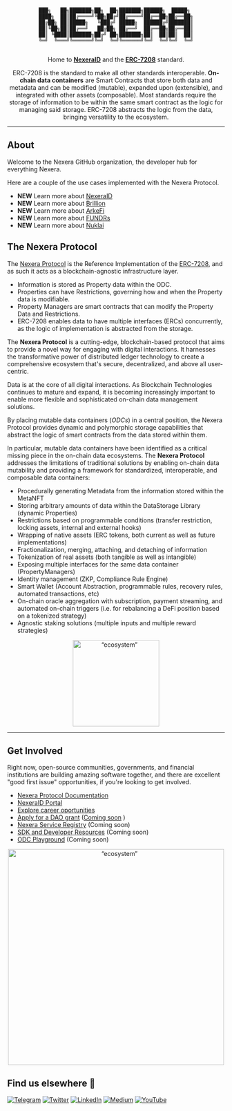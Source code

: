 <div align="center">

```

███╗   ██╗███████╗██╗  ██╗███████╗██████╗  █████╗ 
████╗  ██║██╔════╝╚██╗██╔╝██╔════╝██╔══██╗██╔══██╗
██╔██╗ ██║█████╗   ╚███╔╝ █████╗  ██████╔╝███████║
██║╚██╗██║██╔══╝   ██╔██╗ ██╔══╝  ██╔══██╗██╔══██║
██║ ╚████║███████╗██╔╝ ██╗███████╗██║  ██║██║  ██║
╚═╝  ╚═══╝╚══════╝╚═╝  ╚═╝╚══════╝╚═╝  ╚═╝╚═╝  ╚═╝


```

Home to [**NexeraID**](https://nexera.id/) and the [**ERC-7208**](https://eips.ethereum.org/EIPS/eip-7208) standard.

ERC-7208 is the standard to make all other standards interoperable. **On-chain data containers** are Smart Contracts that store both data and metadata and can be modified (mutable), expanded upon (extensible), and integrated with other assets (composable). Most standards require the storage of information to be within the same smart contract as the logic for managing said storage. ERC-7208 abstracts the logic from the data, bringing versatility to the ecosystem.

---


</div>

## About

Welcome to the Nexera GitHub organization, the developer hub for everything Nexera.

Here are a couple of the use cases implemented with the Nexera Protocol.

- **NEW** Learn more about [NexeraID](https://docs.nexera.id)
- **NEW** Learn more about [Brillion](https://brillion.finance)
- **NEW** Learn more about [ArkeFi](https://www.arkefi.com/)
- **NEW** Learn more about [FUNDRs](https://www.fundrs.app/)
- **NEW** Learn more about [Nuklai](https://www.nukl.ai/)


## The Nexera Protocol
The [Nexera Protocol](https://nexeraprotocol.com) is the Reference Implementation of the [ERC-7208](https://eips.ethereum.org/EIPS/eip-7208), and as such it acts as a blockchain-agnostic infrastructure layer.
 - Information is stored as Property data within the ODC.
 - Properties can have Restrictions, governing how and when the Property data is modifiable.
 - Property Managers are smart contracts that can modify the Property Data and Restrictions.
 - ERC-7208 enables data to have multiple interfaces (ERCs) concurrently, as the logic of implementation is abstracted from the storage.

The **Nexera Protocol** is a cutting-edge, blockchain-based protocol that aims to provide a novel way for engaging with digital interactions. It harnesses the transformative power of distributed ledger technology to create a comprehensive ecosystem that's secure, decentralized, and above all user-centric.

Data is at the core of all digital interactions. As Blockchain Technologies continues to mature and expand, it is becoming increasingly important to enable more flexible and sophisticated on-chain data management solutions.

By placing mutable data containers (*ODCs*) in a central position, the Nexera Protocol provides dynamic and polymorphic storage capabilities that abstract the logic of smart contracts from the data stored within them.

In particular, mutable data containers have been identified as a critical missing piece in the on-chain data ecosystems. The **Nexera Protocol** addresses the limitations of traditional solutions by enabling on-chain data mutability and providing a framework for standardized, interoperable, and composable data containers:

- Procedurally generating Metadata from the information stored within the MetaNFT
- Storing arbitrary amounts of data within the DataStorage Library (dynamic Properties)
- Restrictions based on programmable conditions (transfer restriction, locking assets, internal and external hooks)
- Wrapping of native assets (ERC tokens, both current as well as future implementations)
- Fractionalization, merging, attaching, and detaching of information
- Tokenization of real assets (both tangible as well as intangible)
- Exposing multiple interfaces for the same data container (PropertyManagers)
- Identity management (ZKP, Compliance Rule Engine)
- Smart Wallet (Account Abstraction, programmable rules, recovery rules, automated transactions, etc)
- On-chain oracle aggregation with subscription, payment streaming, and automated on-chain triggers (i.e. for rebalancing a DeFi position based on a tokenized strategy)
- Agnostic staking solutions (multiple inputs and multiple reward strategies)


<div align="center">
<img src="https://i.pinimg.com/originals/25/6c/6c/256c6c2e407af3316fd065fe96134327.gif" alt= “ecosystem” width="200" height="value">
</div>



---

## Get Involved

Right now, open-source communities, governments, and financial institutions are building amazing software together, and there are excellent "good first issue" opportunities, if you're looking to get involved.

* [Nexera Protocol Documentation](https://docs.nexeraprotocol.com/)
* [NexeraID Portal](https://nexera.id/)
* [Explore career oportunities](https://www.linkedin.com/company/allianceblock)
* [Apply for a DAO grant](https://dao.allianceblock.io/) ([Coming soon](https://blog.allianceblock.io/abdao-introducing-the-allianceblock-dao-d7ff259e7c9a) )
* [Nexera Service Registry](https://github.com/NexeraProtocol/Nexera-Service-Registry/) (Coming soon)
* [SDK and Developer Resources](https://sdk.nexeraprotocol.com/) (Coming soon)
* [ODC Playground](https://playground.nexeraprotocol.com/) (Coming soon)

<div align="center">
<img src="https://cdn.dribbble.com/users/107759/screenshots/4330227/dribbble-loop-60.gif" alt= “ecosystem” width="500" height="value">
</div>

## Find us elsewhere 🙋

[![Telegram](https://img.shields.io/badge/Telegram-2CA5E0?style=for-the-badge&logo=telegram&logoColor=white)](https://t.me/AllianceBlock)  [![Twitter](https://img.shields.io/badge/Twitter-1DA1F2?style=for-the-badge&logo=twitter&logoColor=white)](https://twitter.com/intent/follow?screen_name=allianceblock) [![LinkedIn](https://img.shields.io/badge/LinkedIn-0077B5?style=for-the-badge&logo=linkedin&logoColor=white)](https://www.linkedin.com/company/nexeraid) [![Medium](https://img.shields.io/badge/Medium-12100E?style=for-the-badge&logo=medium&logoColor=white)](https://blog.allianceblock.io) [![YouTube](https://img.shields.io/badge/YouTube-FF0000?style=for-the-badge&logo=youtube&logoColor=white)](https://www.youtube.com/@AllianceBlock)
